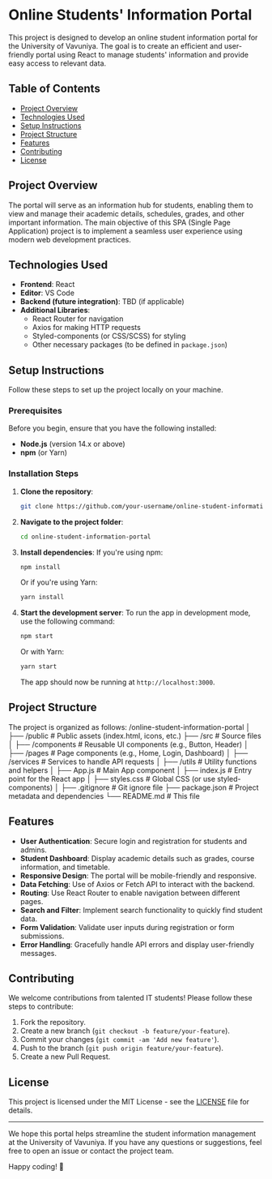 # Online Students' Information Portal

This project is designed to develop an online student information portal for the University of Vavuniya. The goal is to create an efficient and user-friendly portal using React to manage students' information and provide easy access to relevant data.

## Table of Contents

- [Project Overview](#project-overview)
- [Technologies Used](#technologies-used)
- [Setup Instructions](#setup-instructions)
- [Project Structure](#project-structure)
- [Features](#features)
- [Contributing](#contributing)
- [License](#license)

## Project Overview

The portal will serve as an information hub for students, enabling them to view and manage their academic details, schedules, grades, and other important information. The main objective of this SPA (Single Page Application) project is to implement a seamless user experience using modern web development practices.

## Technologies Used

- **Frontend**: React
- **Editor**: VS Code
- **Backend (future integration)**: TBD (if applicable)
- **Additional Libraries**: 
  - React Router for navigation
  - Axios for making HTTP requests
  - Styled-components (or CSS/SCSS) for styling
  - Other necessary packages (to be defined in `package.json`)

## Setup Instructions

Follow these steps to set up the project locally on your machine.

### Prerequisites

Before you begin, ensure that you have the following installed:

- **Node.js** (version 14.x or above)
- **npm** (or Yarn)

### Installation Steps

1. **Clone the repository**:
    ```bash
    git clone https://github.com/your-username/online-student-information-portal.git
    ```

2. **Navigate to the project folder**:
    ```bash
    cd online-student-information-portal
    ```

3. **Install dependencies**:
    If you're using npm:
    ```bash
    npm install
    ```
    Or if you're using Yarn:
    ```bash
    yarn install
    ```

4. **Start the development server**:
    To run the app in development mode, use the following command:
    ```bash
    npm start
    ```
    Or with Yarn:
    ```bash
    yarn start
    ```

    The app should now be running at `http://localhost:3000`.

## Project Structure

The project is organized as follows:
/online-student-information-portal │ ├── /public # Public assets (index.html, icons, etc.) ├── /src # Source files │ ├── /components # Reusable UI components (e.g., Button, Header) │ ├── /pages # Page components (e.g., Home, Login, Dashboard) │ ├── /services # Services to handle API requests │ ├── /utils # Utility functions and helpers │ ├── App.js # Main App component │ ├── index.js # Entry point for the React app │ ├── styles.css # Global CSS (or use styled-components) │ ├── .gitignore # Git ignore file ├── package.json # Project metadata and dependencies └── README.md # This file

## Features

- **User Authentication**: Secure login and registration for students and admins.
- **Student Dashboard**: Display academic details such as grades, course information, and timetable.
- **Responsive Design**: The portal will be mobile-friendly and responsive.
- **Data Fetching**: Use of Axios or Fetch API to interact with the backend.
- **Routing**: Use React Router to enable navigation between different pages.
- **Search and Filter**: Implement search functionality to quickly find student data.
- **Form Validation**: Validate user inputs during registration or form submissions.
- **Error Handling**: Gracefully handle API errors and display user-friendly messages.

## Contributing

We welcome contributions from talented IT students! Please follow these steps to contribute:

1. Fork the repository.
2. Create a new branch (`git checkout -b feature/your-feature`).
3. Commit your changes (`git commit -am 'Add new feature'`).
4. Push to the branch (`git push origin feature/your-feature`).
5. Create a new Pull Request.

## License

This project is licensed under the MIT License - see the [LICENSE](LICENSE) file for details.

---

We hope this portal helps streamline the student information management at the University of Vavuniya. If you have any questions or suggestions, feel free to open an issue or contact the project team.

Happy coding! 🚀

